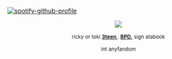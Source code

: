 [![spotify-github-profile](https://spotify-github-profile.kittinanx.com/api/view?uid=31emw27hdnz23bbvfx4humhc7cjq&cover_image=true&theme=novatorem&show_offline=false&background_color=000000&interchange=true&bar_color=000000&bar_color_cover=true)](https://github.com/kittinan/spotify-github-profile)



<p align="center" dir="auto">
<img src="https://64.media.tumblr.com/55d819b64e091f024e2ea29e3360b10a/426630a5c764a02e-ea/s540x810/738da65f66648b8d7e42344300f54a9665ca2364.pnj" style="max-width: 100%; "></p>

<p align="center" dir="auto">
<sub> ricky or toki <b><ins>3teen </ins></b>. <b><ins>BPD.</ins></b> sign atabook </sub>
 
<p align="center" dir="auto">
<sub> int anyfandom </sub>


